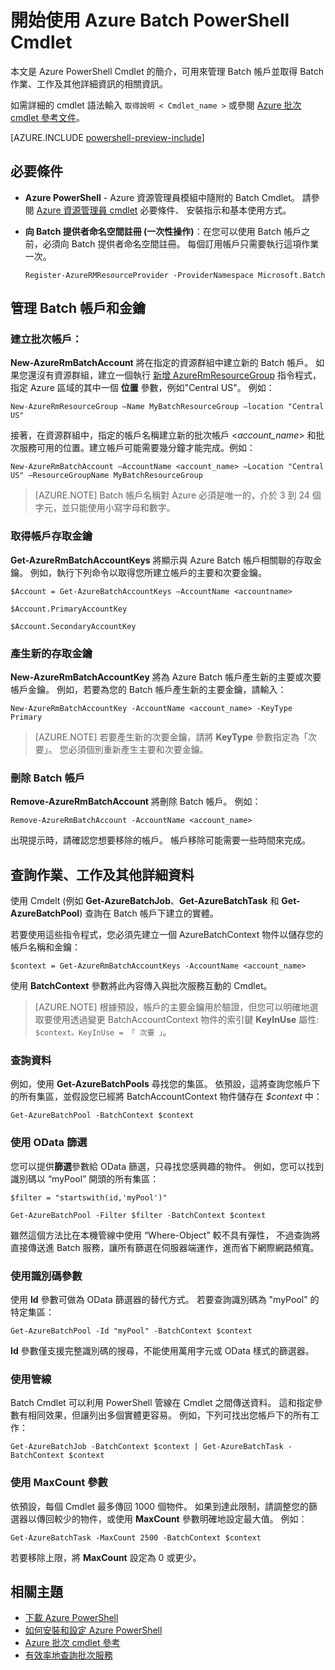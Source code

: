 <properties
   pageTitle="開始使用 Azure Batch PowerShell | Microsoft Azure"
   description="取得您可以用來管理 Azure Batch 服務之 Azure PowerShell Cmdlet 的快速簡介"
   services="batch"
   documentationCenter=""
   authors="dlepow"
   manager="timlt"
   editor=""/>

<tags
   ms.service="batch"
   ms.devlang="NA"
   ms.topic="get-started-article"
   ms.tgt_pltfrm="powershell"
   ms.workload="big-compute"
   ms.date="10/13/2015"
   ms.author="danlep"/>


# 開始使用 Azure Batch PowerShell Cmdlet

本文是 Azure PowerShell Cmdlet 的簡介，可用來管理 Batch 帳戶並取得 Batch 作業、工作及其他詳細資訊的相關資訊。

如需詳細的 cmdlet 語法輸入 `取得說明 < Cmdlet_name >` 或參閱 [Azure 批次 cmdlet 參考文件](https://msdn.microsoft.com/library/azure/mt125957.aspx)。

[AZURE.INCLUDE [powershell-preview-include](../../includes/powershell-preview-include.md)]

## 必要條件

* **Azure PowerShell** - Azure 資源管理員模組中隨附的 Batch Cmdlet。 請參閱 [Azure 資源管理員 cmdlet](https://msdn.microsoft.com/library/azure/mt125356.aspx) 必要條件、 安裝指示和基本使用方式。

* **向 Batch 提供者命名空間註冊 (一次性操作)**：在您可以使用 Batch 帳戶之前，必須向 Batch 提供者命名空間註冊。 每個訂用帳戶只需要執行這項作業一次。

    ```
    Register-AzureRMResourceProvider -ProviderNamespace Microsoft.Batch
    ```

## 管理 Batch 帳戶和金鑰

### 建立批次帳戶：

**New-AzureRmBatchAccount** 將在指定的資源群組中建立新的 Batch 帳戶。 如果您還沒有資源群組，建立一個執行 [新增 AzureRmResourceGroup](https://msdn.microsoft.com/library/azure/mt603739.aspx) 指令程式，指定 Azure 區域的其中一個 **位置** 參數，例如"Central US"。 例如：

```
New-AzureRmResourceGroup –Name MyBatchResourceGroup –location "Central US"
```

接著，在資源群組中，指定的帳戶名稱建立新的批次帳戶 <*account_name*> 和批次服務可用的位置。建立帳戶可能需要幾分鐘才能完成。例如：

```
New-AzureRmBatchAccount –AccountName <account_name> –Location "Central US" –ResourceGroupName MyBatchResourceGroup
```

> [AZURE.NOTE] Batch 帳戶名稱對 Azure 必須是唯一的，介於 3 到 24 個字元，並只能使用小寫字母和數字。

### 取得帳戶存取金鑰

**Get-AzureRmBatchAccountKeys** 將顯示與 Azure Batch 帳戶相關聯的存取金鑰。 例如，執行下列命令以取得您所建立帳戶的主要和次要金鑰。

```
$Account = Get-AzureBatchAccountKeys –AccountName <accountname>

$Account.PrimaryAccountKey

$Account.SecondaryAccountKey
```

### 產生新的存取金鑰

**New-AzureRmBatchAccountKey** 將為 Azure Batch 帳戶產生新的主要或次要帳戶金鑰。 例如，若要為您的 Batch 帳戶產生新的主要金鑰，請輸入：

```
New-AzureRmBatchAccountKey -AccountName <account_name> -KeyType Primary
```

> [AZURE.NOTE] 若要產生新的次要金鑰，請將 **KeyType** 參數指定為「次要」。 您必須個別重新產生主要和次要金鑰。

### 刪除 Batch 帳戶

**Remove-AzureRmBatchAccount** 將刪除 Batch 帳戶。 例如：

```
Remove-AzureRmBatchAccount -AccountName <account_name>
```

出現提示時，請確認您想要移除的帳戶。 帳戶移除可能需要一些時間來完成。

## 查詢作業、工作及其他詳細資料

使用 Cmdelt (例如 **Get-AzureBatchJob**、**Get-AzureBatchTask** 和 **Get-AzureBatchPool**) 查詢在 Batch 帳戶下建立的實體。

若要使用這些指令程式，您必須先建立一個 AzureBatchContext 物件以儲存您的帳戶名稱和金鑰：

```
$context = Get-AzureRmBatchAccountKeys -AccountName <account_name>
```

使用 **BatchContext** 參數將此內容傳入與批次服務互動的 Cmdlet。
> [AZURE.NOTE] 根據預設，帳戶的主要金鑰用於驗證，但您可以明確地選取要使用透過變更 BatchAccountContext 物件的索引鍵 **KeyInUse** 屬性: `$context。KeyInUse = 「 次要 」`。


### 查詢資料

例如，使用 **Get-AzureBatchPools** 尋找您的集區。 依預設，這將查詢您帳戶下的所有集區，並假設您已經將 BatchAccountContext 物件儲存在 *$context* 中：

```
Get-AzureBatchPool -BatchContext $context
```
### 使用 OData 篩選

您可以提供**篩選**參數給 OData 篩選，只尋找您感興趣的物件。 例如，您可以找到識別碼以 “myPool” 開頭的所有集區：

```
$filter = "startswith(id,'myPool')"

Get-AzureBatchPool -Filter $filter -BatchContext $context
```

雖然這個方法比在本機管線中使用 “Where-Object” 較不具有彈性， 不過查詢將直接傳送進 Batch 服務，讓所有篩選在伺服器端運作，進而省下網際網路頻寬。

### 使用識別碼參數

使用 **Id** 參數可做為 OData 篩選器的替代方式。 若要查詢識別碼為 "myPool" 的特定集區：

```
Get-AzureBatchPool -Id "myPool" -BatchContext $context
```
**Id** 參數僅支援完整識別碼的搜尋，不能使用萬用字元或 OData 樣式的篩選器。

### 使用管線

Batch Cmdlet 可以利用 PowerShell 管線在 Cmdlet 之間傳送資料。 這和指定參數有相同效果，但讓列出多個實體更容易。 例如，下列可找出您帳戶下的所有工作：

```
Get-AzureBatchJob -BatchContext $context | Get-AzureBatchTask -BatchContext $context
```

### 使用 MaxCount 參數

依預設，每個 Cmdlet 最多傳回 1000 個物件。 如果到達此限制，請調整您的篩選器以傳回較少的物件，或使用 **MaxCount** 參數明確地設定最大值。 例如：

```
Get-AzureBatchTask -MaxCount 2500 -BatchContext $context
```

若要移除上限，將 **MaxCount** 設定為 0 或更少。

## 相關主題

* [下載 Azure PowerShell](http://go.microsoft.com/?linkid=9811175)
* [如何安裝和設定 Azure PowerShell](../powershell-install-configure.md)
* [Azure 批次 cmdlet 參考](https://msdn.microsoft.com/library/azure/mt125957.aspx)
* [有效率地查詢批次服務](batch-efficient-list-queries.md)





